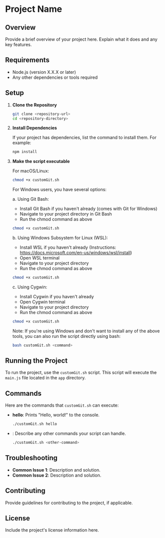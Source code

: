 # Project Name

## Overview

Provide a brief overview of your project here. Explain what it does and any key features.

## Requirements

- Node.js (version X.X.X or later)
- Any other dependencies or tools required

## Setup

1. **Clone the Repository**

   ```bash
   git clone <repository-url>
   cd <repository-directory>
   ```

2. **Install Dependencies**

   If your project has dependencies, list the command to install them. For example:

   ```bash
   npm install
   ```

3. **Make the script executable**
   
   For macOS/Linux:
   ```bash
   chmod +x customGit.sh
   ```

   For Windows users, you have several options:

   a. Using Git Bash:
   - Install Git Bash if you haven't already (comes with Git for Windows)
   - Navigate to your project directory in Git Bash
   - Run the chmod command as above
   ```bash
   chmod +x customGit.sh
   ```

   b. Using Windows Subsystem for Linux (WSL):
   - Install WSL if you haven't already (Instructions: https://docs.microsoft.com/en-us/windows/wsl/install)
   - Open WSL terminal
   - Navigate to your project directory
   - Run the chmod command as above
   ```bash
   chmod +x customGit.sh
   ```

   c. Using Cygwin:
   - Install Cygwin if you haven't already
   - Open Cygwin terminal
   - Navigate to your project directory
   - Run the chmod command as above
   ```bash
   chmod +x customGit.sh
   ```

   Note: If you're using Windows and don't want to install any of the above tools, you can also run the script directly using bash:
   ```bash
   bash customGit.sh <command>
   ```

## Running the Project

To run the project, use the `customGit.sh` script. This script will execute the `main.js` file located in the `app` directory.


## Commands

Here are the commands that `customGit.sh` can execute:

- **hello**: Prints "Hello, world!" to the console.

  ```bash
  ./customGit.sh hello
  ```

- **<other-command>**: Describe any other commands your script can handle.

  ```bash
  ./customGit.sh <other-command>
  ```

## Troubleshooting

- **Common Issue 1**: Description and solution.
- **Common Issue 2**: Description and solution.

## Contributing

Provide guidelines for contributing to the project, if applicable.

## License

Include the project's license information here.
